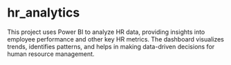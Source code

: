 # hr_analytics
This project uses Power BI to analyze HR data, providing insights into employee performance and other key HR metrics. 
The dashboard visualizes trends, identifies patterns, and helps in making data-driven decisions for human resource management.
